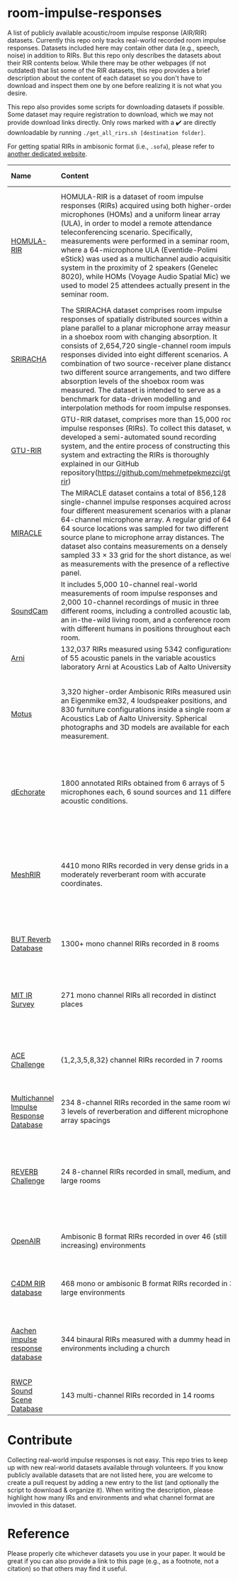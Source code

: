 # room-impulse-responses
A list of publicly available acoustic/room impulse response (AIR/RIR) datasets. Currently this repo only tracks real-world recorded room impulse responses. Datasets included here may contain other data (e.g., speech, noise) in addition to RIRs. But this repo only describes the datasets about their RIR contents below. While there may be other webpages (if not outdated) that list some of the RIR datasets, this repo provides a brief description about the content of each dataset so you don't have to download and inspect them one by one before realizing it is not what you desire.

This repo also provides some scripts for downloading datasets if possible. Some dataset may require registration to download, which we may not provide download links directly. Only rows marked with a :heavy_check_mark: are directly downloadable by running `./get_all_rirs.sh [destination folder]`.

For getting spatial RIRs in ambisonic format (i.e., `.sofa`), please refer to [another dedicated website](https://www.sofaconventions.org/mediawiki/index.php/SOFA_(Spatially_Oriented_Format_for_Acoustics)).

| Name |  Content          | Year | Paper/Document   | In script |
| :----------------- | :------------- | :----- | :----- | :-----: |
| [HOMULA-RIR](https://github.com/polimi-ispl/homula-rir) | HOMULA-RIR is a dataset of room impulse responses (RIRs) acquired using both higher-order microphones (HOMs) and a uniform linear array (ULA), in order to model a remote attendance teleconferencing scenario. Specifically, measurements were performed in a seminar room, where a 64-microphone ULA (Eventide-Polimi eStick) was used as a multichannel audio acquisition system in the proximity of 2 speakers (Genelec 8020), while HOMs (Voyage Audio Spatial Mic) were used to model 25 attendees actually present in the seminar room. | 2024 | [HOMULA-RIR: A Room Impulse Response Dataset for Teleconferencing and Spatial Audio Applications Acquired through Higher-Order Microphones and Uniform Linear Microphone Arrays](https://doi.org/https://doi.org/10.1109/ICASSPW62465.2024.10626753) | :heavy_check_mark:
| [SRIRACHA](https://depositonce.tu-berlin.de/items/d9d4b747-2f3e-4b21-b32e-48863e9af876) | The SRIRACHA dataset comprises room impulse responses of spatially distributed sources within a plane parallel to a planar microphone array measured in a shoebox room with changing absorption. It consists of 2,654,720 single-channel room impulse responses divided into eight different scenarios. A combination of two source-receiver plane distances, two different source arrangements, and two different absorption levels of the shoebox room was measured. The dataset is intended to serve as a benchmark for data-driven modelling and interpolation methods for room impulse responses. | 2025 | [SRIRACHA: Shoebox Room Impulse Response Archive with Varying Absorption](https://api-depositonce.tu-berlin.de/server/api/core/bitstreams/643a8b38-bc2e-43cb-89e8-f972ed4457f8/content) | :heavy_check_mark:
| [GTU-RIR](https://github.com/mehmetpekmezci/gtu-rir) | GTU-RIR dataset, comprises more than 15,000 room impulse responses (RIRs). To collect this dataset, we developed a semi-automated sound recording system, and the entire process of constructing this system and extracting the RIRs is thoroughly explained in our GitHub repository(https://github.com/mehmetpekmezci/gtu-rir) | 2024 | [GTU-RIR - Gebze Technical Universiry Room Impulse Response Dataset for Acoustic Learning](https://gtu-my.sharepoint.com/:u:/g/personal/mpekmezci_gtu_edu_tr/Ec9dwMtiymlOuu_NSv5yT0YBeLwiFk8lwdhBpWrSCtPcZg?e=Xu50ok) | :heavy_check_mark:
| [MIRACLE](https://depositonce.tu-berlin.de/items/b079fd1c-999f-42cb-afd2-bcd34de6180b) | The MIRACLE dataset contains a total of 856,128 single-channel impulse responses acquired across four different measurement scenarios with a planar 64-channel microphone array. A regular grid of 64 × 64 source locations was sampled for two different source plane to microphone array distances. The dataset also contains measurements on a densely sampled 33 × 33 grid for the short distance, as well as measurements with the presence of a reflective panel. | 2023 | [MIRACLE - Microphone Array Impulse Response Dataset for Acoustic Learning](https://doi.org/10.1186/s13636-024-00352-8) | :heavy_check_mark:
| [SoundCam](https://sites.google.com/view/soundcam) |It includes 5,000 10-channel real-world measurements of room impulse responses and 2,000 10-channel recordings of music in three different rooms, including a controlled acoustic lab, an in-the-wild living room, and a conference room, with different humans in positions throughout each room. | 2023 | [SoundCam: A Dataset for Tasks in Tracking and Identifying Humans from Real Room Acoustics](https://nips.cc/virtual/2023/poster/73471) | :heavy_check_mark:
| [Arni](https://zenodo.org/record/6985104#.YwffZuzMIeY) | 132,037 RIRs measured using 5342 configurations of 55 acoustic panels in the variable acoustics laboratory Arni at Acoustics Lab of Aalto University. | 2022 | [Calibrating the Sabine and Eyring formulas](https://asa.scitation.org/doi/full/10.1121/10.0013575) |
| [Motus](https://doi.org/10.5281/zenodo.4923187) | 3,320 higher-order Ambisonic RIRs measured using an Eigenmike em32, 4 loudspeaker positions, and 830 furniture configurations inside a single room at Acoustics Lab of Aalto University. Spherical photographs and 3D models are available for each measurement.| 2021 | [A dataset of higher-order Ambisonic room impulse responses and 3D models measured in a room with varying furniture](https://doi.org/10.1109/I3DA48870.2021.9610933) |
| [dEchorate](https://zenodo.org/record/5562386#.YflQNlvMLu0) | 1800 annotated RIRs obtained from 6 arrays of 5 microphones each, 6 sound sources and 11 different acoustic conditions. | 2021 | [dEchorate: a Calibrated Room Impulse Response Dataset for Echo-aware Signal Processing](https://arxiv.org/abs/2104.13168) |
| [MeshRIR](https://sh01k.github.io/MeshRIR/) | 4410 mono RIRs recorded in very dense grids in a moderately reverberant room with accurate coordinates. | 2021 | [MeshRIR: A Dataset of Room Impulse Responses on Meshed Grid Points For Evaluating Sound Field Analysis and Synthesis Methods](https://arxiv.org/abs/2106.10801) |
| [BUT Reverb Database](https://speech.fit.vutbr.cz/software/but-speech-fit-reverb-database) | 1300+ mono channel RIRs recorded in 8 rooms | 2019 | [Building and evaluation of a real room impulse response dataset](https://ieeexplore.ieee.org/document/8717722) | :heavy_check_mark:
| [MIT IR Survey](https://mcdermottlab.mit.edu/Reverb/IR_Survey.html) | 271 mono channel RIRs all recorded in distinct places | 2016 | [Statistics of natural reverberation enable perceptual separation of sound and space](https://www.pnas.org/content/113/48/E7856) | :heavy_check_mark:
| [ACE Challenge](http://www.ee.ic.ac.uk/naylor/ACEweb/index.html) | {1,2,3,5,8,32} channel RIRs recorded in 7 rooms | 2015 | [The ACE challenge — Corpus description and performance evaluation](https://ieeexplore.ieee.org/document/7336912) |
| [Multichannel Impulse Response Database](https://www.eng.biu.ac.il/gannot/downloads/) | 234 8-channel RIRs recorded in the same room with 3 levels of reverberation and different microphone array spacings | 2014 | [Multichannel audio database in various acoustic environments](https://ieeexplore.ieee.org/document/6954309) | :heavy_check_mark:
| [REVERB Challenge](https://reverb2014.dereverberation.com/) | 24 8-channel RIRs recorded in small, medium, and large rooms | 2013 | [The reverb challenge: A common evaluation framework for dereverberation and recognition of reverberant speech](https://ieeexplore.ieee.org/document/6701894) | :heavy_check_mark:
| [OpenAIR](https://www.openairlib.net/) | Ambisonic B format RIRs recorded in over 46 (still increasing) environments | 2010 | [Openair: An interactive auralization web resource and database](https://www.aes.org/e-lib/browse.cfm?elib=15648) | :heavy_check_mark:
| [C4DM RIR database](http://isophonics.net/content/room-impulse-response-data-set) | 468 mono or ambisonic B format RIRs recorded in 3 large environments | 2010 | [Database of Omnidirectional and B-Format Impulse Responses](https://ieeexplore.ieee.org/document/5496083) 
| [Aachen impulse response database](http://www.iks.rwth-aachen.de/en/research/tools-downloads/databases/aachen-impulse-response-database/) | 344 binaural RIRs measured with a dummy head in 5 environments including a church | 2009 | [A Binaural Room Impulse Response Database for the Evaluation of Dereverberation Algorithms](https://ieeexplore.ieee.org/abstract/document/5201259) | :heavy_check_mark:
| [RWCP Sound Scene Database](http://research.nii.ac.jp/src/en/RWCP-SSD.html) | 143 multi-channel RIRs recorded in 14 rooms | 2000 | [Sound scene data collection in real acoustical environments](https://library.naist.jp/dspace/bitstream/handle/10061/7746/JourAcouSocJaE_20_3_225.pdf?sequence=1) | :heavy_check_mark:

# Contribute
Collecting real-world impulse responses is not easy. This repo tries to keep up with new real-world datasets available through volunteers. If you know publicly available datasets that are not listed here, you are welcome to create a pull request by adding a new entry to the list (and optionally the script to download & organize it). When writing the description, please highlight how many IRs and environments and what channel format are invovled in this dataset.

# Reference
Please properly cite whichever datasets you use in your paper. It would be great if you can also provide a link to this page (e.g., as a footnote, not a citation) so that others may find it useful.

